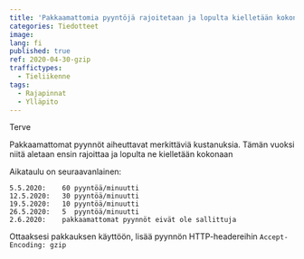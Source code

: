 ```yaml
---
title: 'Pakkaamattomia pyyntöjä rajoitetaan ja lopulta kielletään kokonaan'
categories: Tiedotteet
image:
lang: fi
published: true
ref: 2020-04-30-gzip
traffictypes:
  - Tieliikenne
tags:
  - Rajapinnat
  - Ylläpito
---
```


Terve

Pakkaamattomat pyynnöt aiheuttavat merkittäviä kustanuksia. Tämän vuoksi niitä aletaan ensin rajoittaa ja lopulta ne kielletään kokonaan

Aikataulu on seuraavanlainen:

```
5.5.2020:    60 pyyntöä/minuutti
12.5.2020:   30 pyyntöä/minuutti
19.5.2020:   10 pyyntöä/minuutti
26.5.2020:   5  pyyntöä/minuutti
2.6.2020:    pakkaamattomat pyynnöt eivät ole sallittuja
```

Ottaaksesi pakkauksen käyttöön, lisää pyynnön HTTP-headereihin `Accept-Encoding: gzip`
